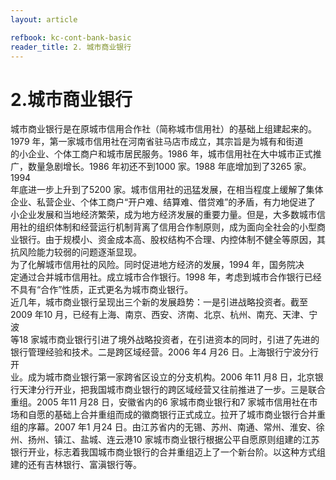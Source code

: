 ```yaml
---
layout: article

refbook: kc-cont-bank-basic
reader_title: 2. 城市商业银行
---
```


# 2.城市商业银行

城市商业银行是在原城市信用合作社（简称城市信用社）的基础上组建起来的。<br />
1979 年，第一家城市信用社在河南省驻马店市成立，其宗旨是为城有和街道<br />
的小企业、个体工商户和城市居民服务。1986 年，城市信用社在大中城市正式推<br />
广，数量急剧增长。1986 年初还不到1000 家。1988 年底增加到了3265 家。1994<br />
年底进一步上升到了5200 家。城市信用社的迅猛发展，在相当程度上缓解了集体<br />
企业、私营企业、个体工商户“开户难、结算难、借贷难”的矛盾，有力地促进了<br />
小企业发展和当地经济繁荣，成为地方经济发展的重要力量。但是，大多数城市信<br />
用社的组织体制和经营运行机制背离了信用合作制原则，成为面向全社会的小型商<br />
业银行。由于规模小、资金成本高、股权结构不合理、内控体制不健全等原因，其<br />
抗风险能力较弱的问题逐渐显现。<br />
为了化解城市信用社的风险。同时促进地方经济的发展，1994 年，国务院决<br />
定通过合并城市信用社。成立城市合作银行。1998 年，考虑到城市合作银行已经<br />
不具有“合作”性质，正式更名为城市商业银行。<br />
近几年，城市商业银行呈现出三个新的发展趋势：一是引进战略投资者。截至<br />
2009 年10 月，已经有上海、南京、西安、济南、北京、杭州、南充、天津、宁波<br />
等18 家城市商业银行引进了境外战略投资者，在引进资本的同时，引进了先进的<br />
银行管理经验和技术。二是跨区域经营。2006 年4 月26 日。上海银行宁波分行开<br />
业。成为城市商业银行第一家跨省区设立的分支机构。2006 年11 月8 日，北京银<br />
行天津分行开业，把我国城市商业银行的跨区域经营又往前推进了一步。三是联合<br />
重组。2005 年11 月28 日，安徽省内的6 家城市商业银行和7 家城市信用社在市<br />
场和自愿的基础上合并重组而成的徽商银行正式成立。拉开了城市商业银行合并重<br />
组的序幕。2007 年1 月24 日。由江苏省内的无锡、苏州、南通、常州、淮安、徐<br />
州、扬州、镇江、盐城、连云港10 家城市商业银行根据公平自愿原则组建的江苏<br />
银行开业，标志着我国城市商业银行的合并重组迈上了一个新台阶。以这种方式组<br />
建的还有吉林银行、富滇银行等。